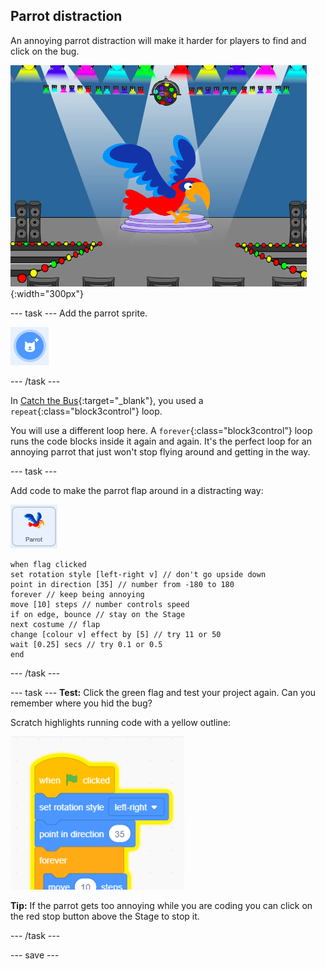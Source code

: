 ## Parrot distraction

An annoying parrot distraction will make it harder for players to find and click on the bug. 

![Colourful parrot](images/parrot-distraction.png){:width="300px"}

--- task ---
Add the parrot sprite. 

![](images/sprite-button.png)

--- /task ---

In [Catch the Bus](https://projects.raspberrypi.org/en/projects/catch-the-bus){:target="_blank"}, you used a `repeat`{:class="block3control"} loop. 

You will use a different loop here. A `forever`{:class="block3control"} loop runs the code blocks inside it again and again. It's the perfect loop for an annoying parrot that just won't stop flying around and getting in the way.

--- task ---

Add code to make the parrot flap around in a distracting way:

![Parrot sprite](images/parrot-sprite.png)


```blocks3
when flag clicked
set rotation style [left-right v] // don't go upside down
point in direction [35] // number from -180 to 180
forever // keep being annoying
move [10] steps // number controls speed
if on edge, bounce // stay on the Stage
next costume // flap
change [colour v] effect by [5] // try 11 or 50
wait [0.25] secs // try 0.1 or 0.5
end
```

--- /task ---

--- task ---
**Test:** Click the green flag and test your project again. Can you remember where you hid the bug? 

Scratch highlights running code with a yellow outline:

![](images/running-code.png)    

**Tip:** If the parrot gets too annoying while you are coding you can click on the red stop button above the Stage to stop it.

--- /task ---

--- save ---